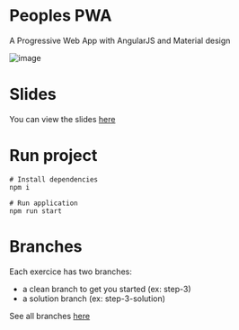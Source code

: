 # Peoples PWA

A Progressive Web App with AngularJS and Material design

![image](https://cloud.githubusercontent.com/assets/1699357/15929461/6c7a2374-2e4d-11e6-8564-14f9e6cb97ab.png)


# Slides

You can view the slides [here](https://docs.google.com/presentation/d/103fPXGcTSR0gw6FpCT0KpWyNOTAaTnSLRdE8SVXbDWI/edit?usp=sharing)

# Run project

    # Install dependencies
    npm i
    
    # Run application
    npm run start

# Branches

Each exercice has two branches:
- a clean branch to get you started (ex: step-3)
- a solution branch (ex: step-3-solution)

See all branches [here](https://github.com/Sfeir/pwa-200/branches/all)
